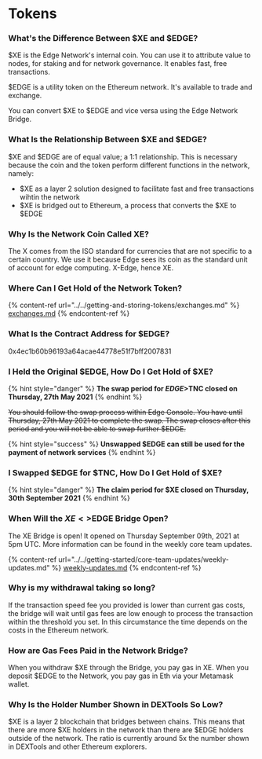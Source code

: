 # Tokens

### What's the Difference Between $XE and $EDGE?

$XE is the Edge Network's internal coin. You can use it to attribute value to nodes, for staking and for network governance. It enables fast, free transactions.

$EDGE is a utility token on the Ethereum network. It's available to trade and exchange.

You can convert $XE to $EDGE and vice versa using the Edge Network Bridge.

### What Is the Relationship Between $XE and $EDGE?

$XE and $EDGE are of equal value; a 1:1 relationship. This is necessary because the coin and the token perform different functions in the network, namely: 

- $XE as a layer 2 solution designed to facilitate fast and free transactions wihtin the network 
- $XE is bridged out to Ethereum, a process that converts the $XE to $EDGE

### Why Is the Network Coin Called XE?

The X comes from the ISO standard for currencies that are not specific to a certain country. We use it because Edge sees its coin as the standard unit of account for edge computing. X-Edge, hence XE.

### Where Can I Get Hold of the Network Token?

{% content-ref url="../../getting-and-storing-tokens/exchanges.md" %}
[exchanges.md](../../getting-and-storing-tokens/exchanges.md)
{% endcontent-ref %}

### What Is the Contract Address for $EDGE?

0x4ec1b60b96193a64acae44778e51f7bff2007831

### I Held the Original $EDGE, How Do I Get Hold of $XE?

{% hint style="danger" %}
**The swap period for $EDGE>$TNC closed on Thursday, 27th May 2021**
{% endhint %}

~~You should follow the swap process within Edge Console. You have until Thursday, 27th May 2021 to complete the swap. The swap closes after this period and you will not be able to swap further $EDGE.~~

{% hint style="success" %}
**Unswapped $EDGE can still be used for the payment of network services**
{% endhint %}

### I Swapped $EDGE for $TNC, How Do I Get Hold of $XE?

{% hint style="danger" %}
**The claim period for $XE closed on Thursday, 30th September 2021**
{% endhint %}

### When Will the $XE<>$EDGE Bridge Open?

The XE Bridge is open! It opened on Thursday September 09th, 2021 at 5pm UTC. More information can be found in the weekly core team updates.

{% content-ref url="../../getting-started/core-team-updates/weekly-updates.md" %}
[weekly-updates.md](../../getting-started/core-team-updates/weekly-updates.md)
{% endcontent-ref %}

### Why is my withdrawal taking so long?

If the transaction speed fee you provided is lower than current gas costs, the bridge will wait until gas fees are low enough to process the transaction within the threshold you set. In this circumstance the time depends on the costs in the Ethereum network.

### How are Gas Fees Paid in the Network Bridge?

When you withdraw $XE through the Bridge, you pay gas in XE. When you deposit $EDGE to the Network, you pay gas in Eth via your Metamask wallet.

### Why Is the Holder Number Shown in DEXTools So Low?

$XE is a layer 2 blockchain that bridges between chains. This means that there are more $XE holders in the network than there are $EDGE holders outside of the network. The ratio is currently around 5x the number shown in DEXTools and other Ethereum explorers.
